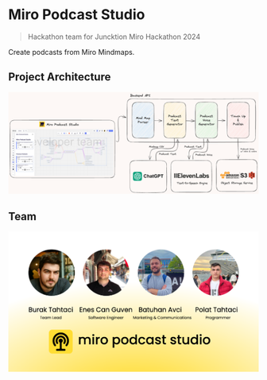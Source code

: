 # Miro Podcast Studio

> Hackathon team for Juncktion Miro Hackathon 2024

Create podcasts from Miro Mindmaps.

## Project Architecture
![Alt text](architecture.png)

## Team
![Alt text](team.png)